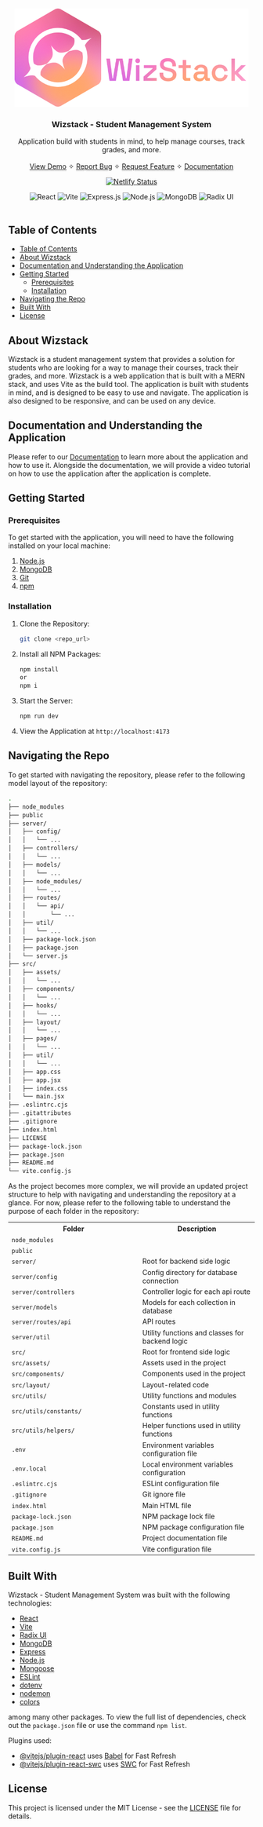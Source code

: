 <br />
<div align="center">
  <a href="/url">
    <img src="./src/assets/Wizstack Title.png" alt="Logo" height="200">
  </a>

  <h3 align="center">Wizstack - Student Management System</h3>

  <p>
    Application build with students in mind, to help manage courses, track grades, and more.
    <br />
    <br />
    <a href="/url">View Demo</a>
    ✧
    <a href="https://github.com/Hi-kue/Wizstack/issues">Report Bug</a>
    ✧
    <a href="https://github.com/Hi-kue/Wizstack/issues">Request Feature</a>
    ✧
    <a href="/url">Documentation</a>
  </p>

  [![Netlify Status](https://api.netlify.com/api/v1/badges/877dd722-685e-4db8-85c3-83efd8f57e7b/deploy-status)](https://app.netlify.com/sites/wizstack-deployment/deploys)
</div>
<div align="center">
  <img src="https://img.shields.io/badge/react-%2320232a.svg?style=for-the-badge&logo=react&logoColor=%2361DAFB" alt="React">
  <img src="https://img.shields.io/badge/vite-%23646CFF.svg?style=for-the-badge&logo=vite&logoColor=white" alt="Vite">
  <img src="https://img.shields.io/badge/express.js-%23404d59.svg?style=for-the-badge&logo=express&logoColor=%2361DAFB" alt="Express.js">
  <img src="https://img.shields.io/badge/node.js-6DA55F?style=for-the-badge&logo=node.js&logoColor=white" alt="Node.js">
  <img src="https://img.shields.io/badge/MongoDB-%234ea94b.svg?style=for-the-badge&logo=mongodb&logoColor=white" alt="MongoDB">
  <img src="https://img.shields.io/badge/radix_ui-%23AC4EA4.svg?style=for-the-badge&logo=radix-ui&logoColor=white" alt="Radix UI">
</div>
<br />

## Table of Contents
- [Table of Contents](#table-of-contents)
- [About Wizstack](#about-wizstack)
- [Documentation and Understanding the Application](#documentation-and-understanding-the-application)
- [Getting Started](#getting-started)
  - [Prerequisites](#prerequisites)
  - [Installation](#installation)
- [Navigating the Repo](#navigating-the-repo)
- [Built With](#built-with)
- [License](#license)


## About Wizstack

Wizstack is a student management system that provides a solution for students who are looking for a way to manage their courses, track their grades, and more. Wizstack is a web application that is built with a MERN stack, and uses Vite as the build tool. The application is built with students in mind, and is designed to be easy to use and navigate. The application is also designed to be responsive, and can be used on any device.

## Documentation and Understanding the Application

Please refer to  our [Documentation]() to learn more about the application and how to use it. Alongside the documentation, we will provide a video tutorial on how to use the application after the application is complete.

## Getting Started

### Prerequisites
To get started with the application, you will need to have the following installed on your local machine:
1. [Node.js](https://nodejs.org/en/)
2. [MongoDB](https://www.mongodb.com/)
3. [Git](https://git-scm.com/)
4. [npm](https://www.npmjs.com/)

### Installation
1. Clone the Repository:
   ```sh
   git clone <repo_url>
   ```
2. Install all NPM Packages:
   ```sh
   npm install
   or
   npm i
   ```
3. Start the Server:
   ```sh
   npm run dev
   ```
4. View the Application at `http://localhost:4173`

## Navigating the Repo

To get started with navigating the repository, please refer to the following model layout of the repository:

```bash
.
├── node_modules
├── public
├── server/
│   ├── config/
│   │   └── ...
│   ├── controllers/
│   │   └── ...
│   ├── models/
│   │   └── ...
│   ├── node_modules/
│   │   └── ...
│   ├── routes/
│   │   └── api/
│   │       └── ...
│   ├── util/
│   │   └── ...
│   ├── package-lock.json
│   ├── package.json
│   └── server.js
├── src/
│   ├── assets/
│   │   └── ...
│   ├── components/
│   │   └── ...
│   ├── hooks/
│   │   └── ...
│   ├── layout/
│   │   └── ...
│   ├── pages/
│   │   └── ...
│   ├── util/
│   │   └── ...
│   ├── app.css
│   ├── app.jsx
│   ├── index.css
│   └── main.jsx
├── .eslintrc.cjs
├── .gitattributes
├── .gitignore
├── index.html
├── LICENSE
├── package-lock.json
├── package.json
├── README.md
└── vite.config.js
```

As the project becomes more complex, we will provide an updated project structure to help with navigating and understanding the repository at a glance. For now, please refer to the following table to understand the purpose of each folder in the repository:

<table style="align:center">
  <tr>
    <th width="500px">Folder</th>
    <th width="500px">Description</th>
  </tr>
  <tr>
    <td><code>node_modules</code></td>
    <td></td>
  </tr>
  <tr>
    <td><code>public</code></td>
    <td></td>
  </tr>
  <tr>
    <td><code>server/</code></td>
    <td>Root for backend side logic</td>
  </tr>
  <tr>
    <td><code>server/config</code></td>
    <td>Config directory for database connection</td>
  </tr>
  <tr>
    <td><code>server/controllers</code></td>
    <td>Controller logic for each api route</td>
  </tr>
  <tr>
    <td><code>server/models</code></td>
    <td>Models for each collection in database</td>
  </tr>
   <tr>
    <td><code>server/routes/api</code></td>
    <td>API routes</td>
  </tr>
   <tr>
    <td><code>server/util</code></td>
    <td>Utility functions and classes for backend logic</td>
  </tr>
  <tr>
    <td><code>src/</code></td>
    <td>Root for frontend side logic</td>
  </tr>
  <tr>
    <td><code>src/assets/</code></td>
    <td>Assets used in the project</td>
  </tr>
  <tr>
    <td><code>src/components/</code></td>
    <td>Components used in the project</td>
  </tr>
  <tr>
    <td><code>src/layout/</code></td>
    <td>Layout-related code</td>
  </tr>
  <tr>
    <td><code>src/utils/</code></td>
    <td>Utility functions and modules</td>
  </tr>
  <tr>
    <td><code>src/utils/constants/</code></td>
    <td>Constants used in utility functions</td>
  </tr>
  <tr>
    <td><code>src/utils/helpers/</code></td>
    <td>Helper functions used in utility functions</td>
  </tr>
  <tr>
    <td><code>.env</code></td>
    <td>Environment variables configuration file</td>
  </tr>
  <tr>
    <td><code>.env.local</code></td>
    <td>Local environment variables configuration</td>
  </tr>
  <tr>
    <td><code>.eslintrc.cjs</code></td>
    <td>ESLint configuration file</td>
  </tr>
  <tr>
    <td><code>.gitignore</code></td>
    <td>Git ignore file</td>
  </tr>
  <tr>
    <td><code>index.html</code></td>
    <td>Main HTML file</td>
  </tr>
  <tr>
    <td><code>package-lock.json</code></td>
    <td>NPM package lock file</td>
  </tr>
  <tr>
    <td><code>package.json</code></td>
    <td>NPM package configuration file</td>
  </tr>
  <tr>
    <td><code>README.md</code></td>
    <td>Project documentation file</td>
  </tr>
  <tr>
    <td><code>vite.config.js</code></td>
    <td>Vite configuration file</td>
  </tr>
</table>

## Built With

Wizstack - Student Management System was built with the following technologies:

- [React](https://reactjs.org/)
- [Vite](https://vitejs.dev/)
- [Radix UI](https://www.radix-ui.com/)
- [MongoDB](https://www.mongodb.com/)
- [Express](https://expressjs.com/)
- [Node.js](https://nodejs.org/en/)
- [Mongoose](https://mongoosejs.com/)
- [ESLint](https://eslint.org/)
- [dotenv](https://www.npmjs.com/package/dotenv)
- [nodemon](https://www.npmjs.com/package/nodemon)
- [colors](https://www.npmjs.com/package/colors)

among many other packages. To view the full list of dependencies, check out the `package.json` file or use the command `npm list`.

Plugins used:
- [@vitejs/plugin-react](https://github.com/vitejs/vite-plugin-react/blob/main/packages/plugin-react/README.md) uses [Babel](https://babeljs.io/) for Fast Refresh
- [@vitejs/plugin-react-swc](https://github.com/vitejs/vite-plugin-react-swc) uses [SWC](https://swc.rs/) for Fast Refresh

## License
This project is licensed under the MIT License - see the [LICENSE](LICENSE) file for details.